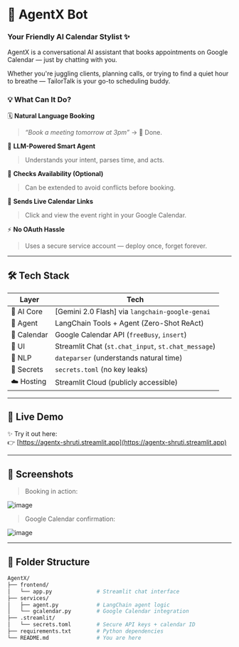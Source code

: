 # 🧵 AgentX Bot

### Your Friendly AI Calendar Stylist ✨

AgentX is a conversational AI assistant that books appointments on Google Calendar — just by chatting with you.

Whether you're juggling clients, planning calls, or trying to find a quiet hour to breathe — TailorTalk is your go-to scheduling buddy.



 ### 💡 What Can It Do?

🗓️ **Natural Language Booking**  
> _“Book a meeting tomorrow at 3pm”_ → 📅 Done.

🧠 **LLM-Powered Smart Agent**  
> Understands your intent, parses time, and acts.

🔄 **Checks Availability (Optional)**  
> Can be extended to avoid conflicts before booking.

🔗 **Sends Live Calendar Links**  
> Click and view the event right in your Google Calendar.

⚡ **No OAuth Hassle**  
> Uses a secure service account — deploy once, forget forever.

---

## 🛠️ Tech Stack

| Layer       | Tech                             |
|------------|----------------------------------|
| 🤖 AI Core   | [Gemini 2.0 Flash] via `langchain-google-genai` |
| 🧠 Agent     | LangChain Tools + Agent (Zero-Shot ReAct) |
| 📅 Calendar | Google Calendar API (`freeBusy`, `insert`) |
| 💬 UI       | Streamlit Chat (`st.chat_input`, `st.chat_message`) |
| 🧪 NLP      | `dateparser` (understands natural time) |
| 🔐 Secrets  | `secrets.toml` (no key leaks) |
| ☁️ Hosting  | Streamlit Cloud (publicly accessible) |

---

## 🚀 Live Demo

✨ Try it out here:  
👉 [https://agentx-shruti.streamlit.app](https://agentx-shruti.streamlit.app)

---

## 📸 Screenshots

> Booking in action:

![image](https://github.com/user-attachments/assets/3c55dd29-e18e-44e9-b5cf-d1ce8549b874)

> Google Calendar confirmation:

![image](https://github.com/user-attachments/assets/882b2eed-ab94-4052-96ab-192f4b7e0373)


---

## 📁 Folder Structure

```bash
AgentX/
├── frontend/
│   └── app.py              # Streamlit chat interface
├── services/
│   ├── agent.py            # LangChain agent logic
│   └── gcalendar.py        # Google Calendar integration
├── .streamlit/
│   └── secrets.toml        # Secure API keys + calendar ID
├── requirements.txt        # Python dependencies
└── README.md               # You are here
